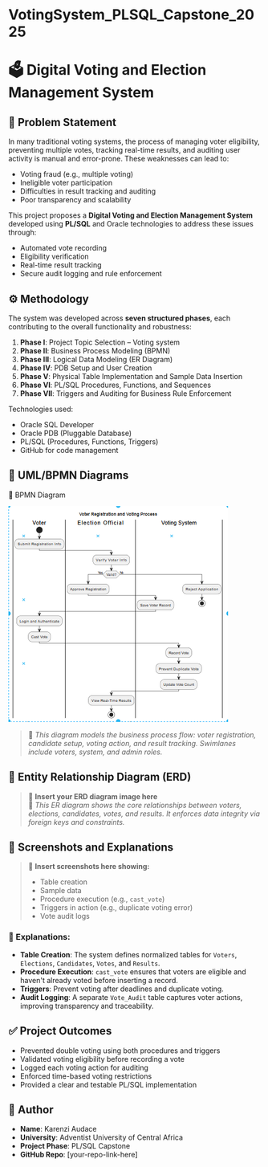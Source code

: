 # VotingSystem_PLSQL_Capstone_2025

# 🗳️ Digital Voting and Election Management System

## 📌 Problem Statement

In many traditional voting systems, the process of managing voter eligibility, preventing multiple votes, tracking real-time results, and auditing user activity is manual and error-prone. These weaknesses can lead to:
- Voting fraud (e.g., multiple voting)
- Ineligible voter participation
- Difficulties in result tracking and auditing
- Poor transparency and scalability

This project proposes a **Digital Voting and Election Management System** developed using **PL/SQL** and Oracle technologies to address these issues through:
- Automated vote recording
- Eligibility verification
- Real-time result tracking
- Secure audit logging and rule enforcement



## ⚙️ Methodology

The system was developed across **seven structured phases**, each contributing to the overall functionality and robustness:

1. **Phase I**: Project Topic Selection – Voting system
2. **Phase II**: Business Process Modeling (BPMN)
3. **Phase III**: Logical Data Modeling (ER Diagram)
4. **Phase IV**: PDB Setup and User Creation
5. **Phase V**: Physical Table Implementation and Sample Data Insertion
6. **Phase VI**: PL/SQL Procedures, Functions, and Sequences
7. **Phase VII**: Triggers and Auditing for Business Rule Enforcement

Technologies used:
- Oracle SQL Developer
- Oracle PDB (Pluggable Database)
- PL/SQL (Procedures, Functions, Triggers)
- GitHub for code management



## 🔷 UML/BPMN Diagrams
 🔷 BPMN Diagram

![Voting BPMN](https://github.com/Audace011/VotingSystem_PLSQL_Capstone_2025/blob/main/PHASE%20II/BPMN.PNG?raw=true)
  
> 📝 *This diagram models the business process flow: voter registration, candidate setup, voting action, and result tracking. Swimlanes include voters, system, and admin roles.*



## 🔷 Entity Relationship Diagram (ERD)

> 📎 **Insert your ERD diagram image here**  
> 📝 *This ER diagram shows the core relationships between voters, elections, candidates, votes, and results. It enforces data integrity via foreign keys and constraints.*



## 🧪 Screenshots and Explanations

> 📎 **Insert screenshots here showing:**
> - Table creation
> - Sample data
> - Procedure execution (e.g., `cast_vote`)
> - Triggers in action (e.g., duplicate voting error)
> - Vote audit logs

### 📌 Explanations:
- **Table Creation**: The system defines normalized tables for `Voters`, `Elections`, `Candidates`, `Votes`, and `Results`.
- **Procedure Execution**: `cast_vote` ensures that voters are eligible and haven't already voted before inserting a record.
- **Triggers**: Prevent voting after deadlines and duplicate voting.
- **Audit Logging**: A separate `Vote_Audit` table captures voter actions, improving transparency and traceability.



## ✅ Project Outcomes

- Prevented double voting using both procedures and triggers
- Validated voting eligibility before recording a vote
- Logged each voting action for auditing
- Enforced time-based voting restrictions
- Provided a clear and testable PL/SQL implementation



## 🙌 Author

- **Name**: Karenzi Audace  
- **University**: Adventist University of Central Africa  
- **Project Phase**: PL/SQL Capstone  
- **GitHub Repo**: [your-repo-link-here]



